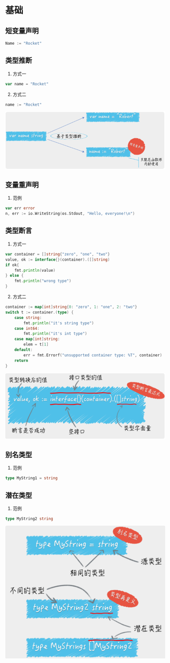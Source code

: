 # 基础

## 短变量声明
````go
Name := "Rocket"
````

## 类型推断
1. 方式一
````go
var name = "Rocket"
````

2. 方式二
````go
name := "Rocket"
````
![This is variable_001 of screen shot](./assets/variable_001.png)

## 变量重声明
1. 范例
````go
var err error
n, err := io.WriteString(os.Stdout, "Hello, everyone!\n")
````

## 类型断言
1. 方式一
````go
var container = []string{"zero", "one", "two"}
value, ok := interface{}(container).([]string)
if ok{
	fmt.println(value)
} else {
	fmt.println("wrong type")
}
````

2. 方式二
````go
container := map[int]string{0: "zero", 1: "one", 2: "two"}
switch t := container.(type) {
    case string:
        fmt.println("it's string type")
    case int64:
	    fmt.println("it's int type")
    case map[int]string:
        elem = t[1]
    default:
        err = fmt.Errorf("unsupported container type: %T", container)
    return
}
````
![This is type_assert of screen shot](./assets/type_assert.png)

## 别名类型
1. 范例
````go
type MyString1 = string
````

## 潜在类型
1. 范例
````go
type MyString2 string
````
![This is type of screen shot](./assets/type.png)